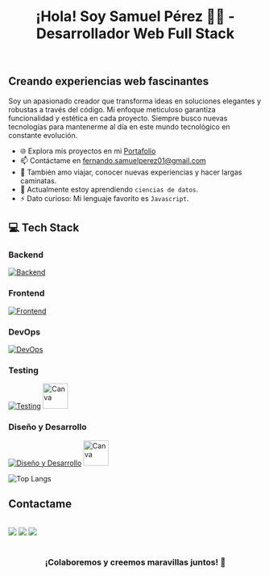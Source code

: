<h1 align="center">¡Hola! Soy Samuel Pérez 👨‍💻 - Desarrollador Web Full Stack</h1>
  <br/>
  
## Creando experiencias web fascinantes

Soy un apasionado creador que transforma ideas en soluciones elegantes y robustas a través del código. Mi enfoque meticuloso garantiza funcionalidad y estética en cada proyecto. Siempre busco nuevas tecnologías para mantenerme al día en este mundo tecnológico en constante evolución.

- 🌐 Explora mis proyectos en mi [Portafolio](https://portfolio-samuel-developer.netlify.app/)
- 📫 Contáctame en fernando.samuelperez01@gmail.com
- 💖 También amo viajar, conocer nuevas experiencias y hacer largas caminatas.
- 🌱 Actualmente estoy aprendiendo `ciencias de datos`.
- ⚡ Dato curioso: Mi lenguaje favorito es `Javascript`.

## 💻 Tech Stack
  ### Backend
  [![Backend](https://skillicons.dev/icons?i=ruby,postgresql,rails,nodejs)](https://skillicons.dev)

  ### Frontend
  [![Frontend](https://skillicons.dev/icons?i=html,css,javascript,react,vuejs,vite,emotion)](https://skillicons.dev)

  ### DevOps
  [![DevOps](https://skillicons.dev/icons?i=linux,git,aws,powershell,bash)](https://skillicons.dev)

  ### Testing
  [![Testing](https://skillicons.dev/icons?i=jest)](https://skillicons.dev) 
  <a href="https://www.cypress.io/">
    <img src="https://asset.brandfetch.io/idIq_kF0rb/idv3zwmSiY.jpeg" alt="Canva" width="50" height="50">
  </a>


  ### Diseño y Desarrollo
  [![Diseño y Desarrollo](https://skillicons.dev/icons?i=figma,vscode)](https://skillicons.dev)
  <a href="https://www.canva.com/">
    <img src="https://1000marcas.net/wp-content/uploads/2020/01/Canva-logo.png" alt="Canva" width="auto" height="50" >
  </a>
    
  ![Top Langs](https://github-readme-stats.vercel.app/api/top-langs/?username=SamuelPereZz&layout=compact)
  
  ## Contactame

  <div style="display: inline_block"><br> 
  <a href = "fernando.samuelperez01@gmail.com" target="_blank"><img src="https://img.shields.io/badge/Gmail-D14836?style=for-the-badge&logo=gmail&logoColor=white" target="_blank"></a>
    <a href="https://www.linkedin.com/in/samperezr1/" target="_blank"><img src="https://img.shields.io/badge/-LinkedIn-%230077B5?style=for-the-badge&logo=linkedin&logoColor=white" target="_blank"></a>
    <a href="https://www.instagram.com/samuel_perezz00/" target="_blank"><img src="https://img.shields.io/badge/-Instagram-%23E4405F?style=for-the-badge&logo=instagram&logoColor=white" target="_blank"></a>
  </div>
  
  <br/>
  <h3 align="center">¡Colaboremos y creemos maravillas juntos! 🚀</h3>
